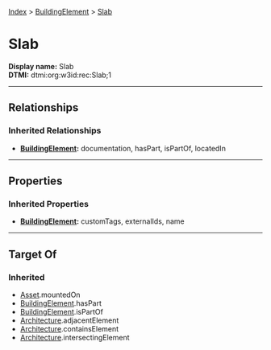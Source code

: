 [Index](../Index.md) > [BuildingElement](BuildingElement.md) > [Slab](#)
# Slab

**Display name:** Slab<br />
**DTMI:** dtmi:org:w3id:rec:Slab;1

---

## Relationships
### Inherited Relationships
* **[BuildingElement](BuildingElement.md):** documentation, hasPart, isPartOf, locatedIn

---

## Properties
### Inherited Properties
* **[BuildingElement](BuildingElement.md):** customTags, externalIds, name

---

## Target Of
### Inherited
* [Asset](../Asset/Asset.md).mountedOn
* [BuildingElement](BuildingElement.md).hasPart
* [BuildingElement](BuildingElement.md).isPartOf
* [Architecture](../Space/Architecture/Architecture.md).adjacentElement
* [Architecture](../Space/Architecture/Architecture.md).containsElement
* [Architecture](../Space/Architecture/Architecture.md).intersectingElement
